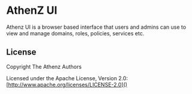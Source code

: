# AthenZ UI

Athenz UI is a browser based interface that users and admins can use to view and manage domains, roles, policies, services etc.

## License

Copyright The Athenz Authors

Licensed under the Apache License, Version 2.0: [http://www.apache.org/licenses/LICENSE-2.0]()
